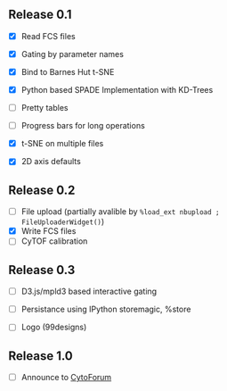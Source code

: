 
## Release 0.1
- [x] Read FCS files
- [x] Gating by parameter names
- [x] Bind to Barnes Hut t-SNE
- [x] Python based SPADE Implementation with KD-Trees
- [ ] Pretty tables
- [ ] Progress bars for long operations
- [x] t-SNE on multiple files
- [x] 2D axis defaults


## Release 0.2
- [ ] File upload (partially avalible by 
      ```%load_ext nbupload ;
      FileUploaderWidget()```)
- [x] Write FCS files
- [ ] CyTOF calibration

## Release 0.3
- [ ] D3.js/mpld3 based interactive gating
- [ ] Persistance using IPython storemagic, %store 
- [ ] Logo (99designs)


## Release 1.0
- [ ] Announce to [CytoForum](http://cytoforum.stanford.edu/viewforum.php?f=3)

